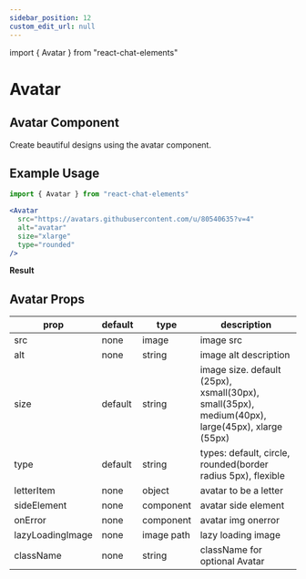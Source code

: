 ```yaml
---
sidebar_position: 12
custom_edit_url: null
---
```

import { Avatar } from "react-chat-elements"

# Avatar

## Avatar Component

Create beautiful designs using the avatar component.

<div style={{ color:"black", margin:"50px 0px", display:"flex", justifyContent:"space-evenly"}}>
  <Avatar
    src="https://avatars.githubusercontent.com/u/80540635?v=4"
    alt={"logo"}
    size="xlarge"
    type="circle flexible"
  />
  <Avatar
    src="https://avatars.githubusercontent.com/u/15075759?v=4"
    alt={"logo"}
    size="xlarge"
    type="circle flexible"
  />
  <Avatar
    src="https://avatars.githubusercontent.com/u/41473129?v=4"
    alt={"logo"}
    size="xlarge"
    type="circle flexible"
  />
</div>

## Example Usage

```jsx
import { Avatar } from "react-chat-elements"

<Avatar
  src="https://avatars.githubusercontent.com/u/80540635?v=4"
  alt="avatar"
  size="xlarge"
  type="rounded"
/>
```

**Result**

<div style={{ color:"black"}}>
  <Avatar
    src="https://avatars.githubusercontent.com/u/80540635?v=4"
    alt="avatar"
    size="xlarge"
    type="rounded"
  />
</div>

## Avatar Props

| prop             | default | type       | description                                                                                     |
|------------------|---------|------------|-------------------------------------------------------------------------------------------------|
| src              | none    | image      | image src                                                                                       |
| alt              | none    | string     | image alt description                                                                           |
| size             | default | string     | image size. default (25px), xsmall(30px), small(35px), medium(40px), large(45px), xlarge (55px) |
| type             | default | string     | types: default, circle, rounded(border radius 5px), flexible                                    |
| letterItem       | none    | object     | avatar to be a letter                                                                           |
| sideElement      | none    | component  | avatar side element                                                                             |
| onError          | none    | component  | avatar img onerror                                                                              |
| lazyLoadingImage | none    | image path | lazy loading image                                                                              |
| className        | none    | string     | className for optional Avatar                                                                   |                                                                             |